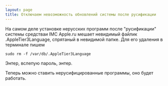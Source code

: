 ```yaml
---
layout: page
title: Отключаем невозможность обновлений системы после русификации
---
```


На самом деле установке нерусских программ после "русификации" системы средстваи IMC Apple.ru мешает невидимый файлик .AppleTier3Language, спрятаный в невидимой папке. Для его удаления в терминале пишем 

```shell
sudo rm -f /var/db/.AppleTier3Language
```

Энтер, вслепую пароль, энтер.

Теперь можно ставить нерусифицированные программы, оно будет работать.
